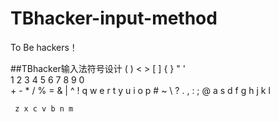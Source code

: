 # TBhacker-input-method
To Be hackers！

##TBhacker输入法符号设计
     ( ) < > [ ] { } " '   
     1 2 3 4 5 6 7 8 9 0   
     + - * / % = & | ^ !
     q w e r t y u i o p
     # ~ \ ? . , : ; @
     a s d f g h j k l 
      
     z x c v b n m  

